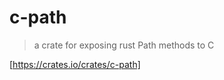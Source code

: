 # c-path
> a crate for exposing rust Path methods to C

[https://crates.io/crates/c-path]

[https://crates.io/crates/c-path]: https://crates.io/crates/c-path
